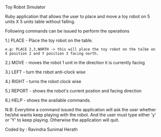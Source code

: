 Toy Robot Simulator

Ruby application that allows the user to place and move a toy robot on 5 units X 5 units table without falling.

Following commands can be issued to perform the operations

1.) PLACE - Place the toy robot on the table. 

    e.g: PLACE 2,3,NORTH -> this will place the toy robot on the talbe on X position 2 and Y position 3 facing north.

2.) MOVE   - moves the robot 1 unit in the direction it is currently facing

3.) LEFT   - turn the robot anti-clock wise 

4.) RIGHT  - turns the robot clock wise 

5.) REPORT - shows the robot's current postion and facing direction

6.) HELP   - shows the available commands.  

N.B: Everytime a command issued the application will ask the user whether he/she wants keep playing with the robot. And the user must type either 'y' or 'Y' to keep playing. Otherwise the application will quit.

Coded by : Ravindra Sunimal Herath



